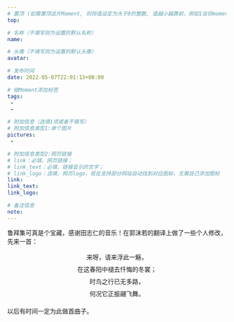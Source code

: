 ```yaml
---
# 置顶 (如需置顶这片Moment, 则将值设定为大于0的整数, 值越小越靠前，例如1会将moment放在最顶端)
top: 

# 名称（不填写则为设置的默认名称）
name:

# 头像（不填写则为设置的默认头像）
avatar:

# 发布时间
date: 2022-05-07T22:01:13+08:00

# 给Moment添加标签
tags:
 -
 -

# 附加信息（选填1项或者不填写）
# 附加信息类型1:单个图片
pictures:
 - 

# 附加信息类型2:网页链接
# link：必填，网页链接；
# link_text：必填，链接显示的文字；
# link_logo：选填，网页logo，现在支持部分网站自动找到对应图标，无需自己添加图标
link:
link_text:
link_logo:

# 备注信息
note:
---
```


<!-- 下面开始写正文 -->

鲁拜集可真是个宝藏，感谢田志仁的音乐！在郭沫若的翻译上做了一些个人修改，先来一首：

<center style='line-height:2em!important;font-family:STSong,serif!important;'>
来呀，请来浮此一觞，<br>在这春阳中褪去忏悔的冬裳；<br>时鸟之行已无多路，<br>何况它正振翮飞舞。<br></center>

以后有时间一定为此做首曲子。